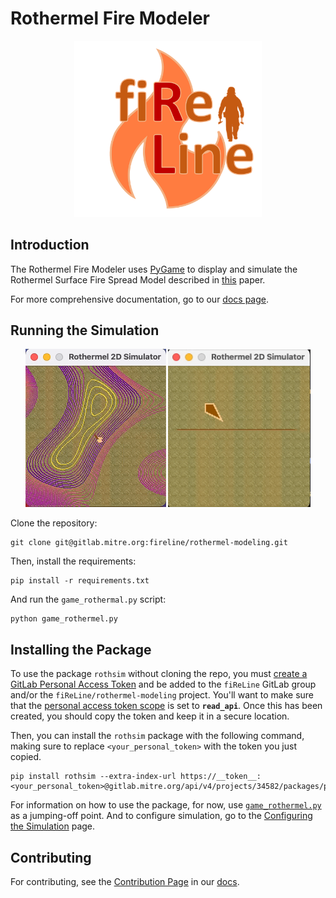 # Rothermel Fire Modeler

<p align="center">
    <img src="assets/icons/rl_logo.png" width=300>
</p>

## Introduction

The Rothermel Fire Modeler uses [PyGame](https://www.pygame.org/wiki/about) to display and simulate the Rothermel Surface Fire Spread Model described in [this](https://www.fs.fed.us/rm/pubs_series/rmrs/gtr/rmrs_gtr371.pdf) paper.

For more comprehensive documentation, go to our [docs page](https://fireline.pages.mitre.org/rothermel-modeling).


## Running the Simulation

<p align="center">
  <img src="assets/gifs/rothermel_elevation.gif" width="225" />
  <img src="assets/gifs/rothermel_fireline.gif" width="228" />
</p>

Clone the repository:

```shell
git clone git@gitlab.mitre.org:fireline/rothermel-modeling.git
```

Then, install the requirements:

```shell
pip install -r requirements.txt
```

And run the `game_rothermal.py` script:

```shell
python game_rothermel.py
```


## Installing the Package

To use the package `rothsim` without cloning the repo, you must [create a GitLab Personal Access Token](https://docs.gitlab.com/ee/user/profile/personal_access_tokens.html#create-a-personal-access-token) and be added to the `fiReLine` GitLab group and/or the `fiReLine/rothermel-modeling` project. You'll want to make sure that the [personal access token scope](https://docs.gitlab.com/ee/user/profile/personal_access_tokens.html#personal-access-token-scopes) is set to **`read_api`**. Once this has been created, you should copy the token and keep it in a secure location.

Then, you can install the `rothsim` package with the following command, making sure to replace `<your_personal_token>` with the token you just copied.

```shell
pip install rothsim --extra-index-url https://__token__:<your_personal_token>@gitlab.mitre.org/api/v4/projects/34582/packages/pypi/simple
```

For information on how to use the package, for now, use [`game_rothermel.py`](https://gitlab.mitre.org/fireline/rothermel-modeling/-/blob/master/game_rothermel.py) as a jumping-off point. And to configure simulation, go to the [Configuring the Simulation](config.md) page.


## Contributing

For contributing, see the [Contribution Page](https://fireline.pages.mitre.org/rothermal-modeling/contributing.html) in our [docs](https://fireline.pages.mitre.org/rothermel-modeling).
